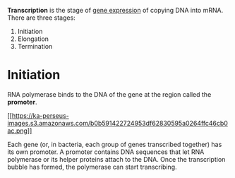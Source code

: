 **Transcription** is the stage of [gene expression](./) of copying DNA into mRNA. There are three stages:

1. Initiation
2. Elongation
3. Termination

# Initiation

RNA polymerase binds to the DNA of the gene at the region called the **promoter**.

[[https://ka-perseus-images.s3.amazonaws.com/b0b591422724953df62830595a0264ffc46cb0ac.png]]

Each gene (or, in bacteria, each group of genes transcribed together) has its own promoter. A promoter contains DNA sequences that let RNA polymerase or its helper proteins attach to the DNA. Once the transcription bubble has formed, the polymerase can start transcribing.